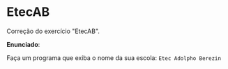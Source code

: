 # EtecAB
Correção do exercício "EtecAB".

**Enunciado**:

Faça um programa que exiba o nome da sua escola: `Etec Adolpho Berezin`